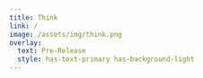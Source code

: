 ```yaml
---
title: Think
link: /
image: /assets/img/think.png
overlay:
  text: Pre-Release
  style: has-text-primary has-background-light
---
```

